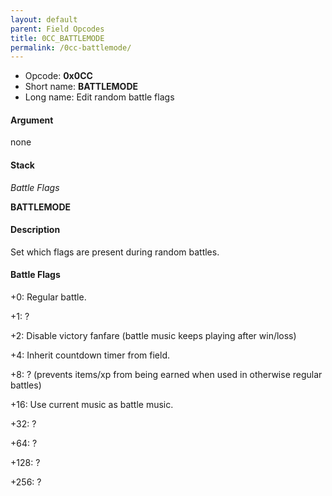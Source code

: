 ```yaml
---
layout: default
parent: Field Opcodes
title: 0CC_BATTLEMODE
permalink: /0cc-battlemode/
---
```


-   Opcode: **0x0CC**
-   Short name: **BATTLEMODE**
-   Long name: Edit random battle flags

#### Argument

none

#### Stack

  
*Battle Flags*

**BATTLEMODE**

#### Description

Set which flags are present during random battles.

#### Battle Flags

  
+0: Regular battle.

+1: ?

+2: Disable victory fanfare (battle music keeps playing after win/loss)

+4: Inherit countdown timer from field.

+8: ? (prevents items/xp from being earned when used in otherwise regular battles)

+16: Use current music as battle music.

+32: ?

+64: ?

+128: ?

+256: ?
